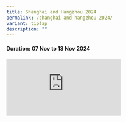 ```yaml
---
title: Shanghai and Hangzhou 2024
permalink: /shanghai-and-hangzhou-2024/
variant: tiptap
description: ""
---
```

<h4>Duration: 07 Nov to 13 Nov 2024</h4>
<div class="iframe-wrapper">
<iframe allowfullscreen="true" frameborder="0" src="https://docs.google.com/presentation/d/e/2PACX-1vQDVlLJ6RZcbo6x64OMFPQMmXzhpuRiai_0jE60N4simdy3biqRYhU5S9IDzVHOSbdQrfnPSc1gcrZp/embed?start=true&amp;loop=true&amp;delayms=3000"></iframe>
</div>
<p></p>